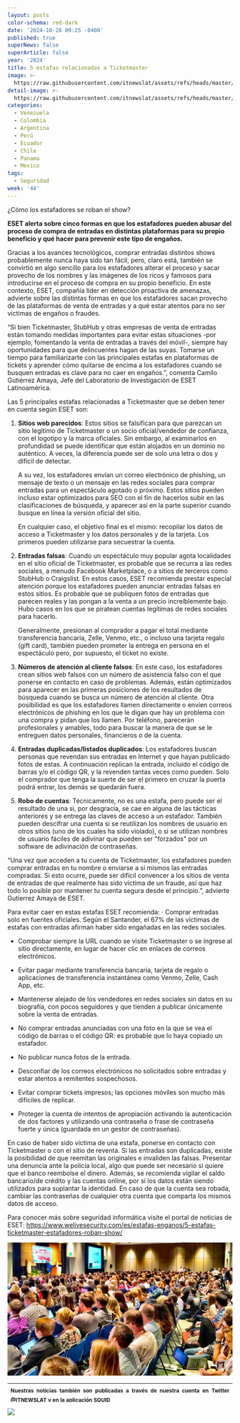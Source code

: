 ```yaml
---
layout: posts
color-schema: red-dark
date: '2024-10-28 09:25 -0400'
published: true
superNews: false
superArticle: false
year: '2024'
title: 5 estafas relacionadas a Ticketmaster
image: >-
  https://raw.githubusercontent.com/itnewslat/assets/refs/heads/master/img/540x320/Evento-p.jpg
detail-image: >-
  https://raw.githubusercontent.com/itnewslat/assets/refs/heads/master/img/1024x680/Evento-g.jpg
categories:
  - Venezuela
  - Colombia
  - Argentina
  - Perú
  - Ecuador
  - Chile
  - Panama
  - Mexico
tags:
  - Seguridad
week: '44'
---
```

¿Cómo los estafadores se roban el show?

**ESET alerta sobre cinco formas en que los estafadores pueden abusar del proceso de compra de entradas en distintas plataformas para su propio beneficio y qué hacer para prevenir este tipo de engaños.**

Gracias a los avances tecnológicos, comprar entradas distintos shows probablemente nunca haya sido tan fácil, pero, claro está, también se convirtió en algo sencillo para los estafadores alterar el proceso y sacar provecho de los nombres y las imágenes de los ricos y famosos para introducirse en el proceso de compra en su propio beneficio. En este contexto, ESET, compañía líder en detección proactiva de amenazas, advierte sobre las distintas formas en que los estafadores sacan provecho de las plataformas de venta de entradas y a qué estar atentos para no ser víctimas de engaños o fraudes.

“Si bien Ticketmaster, StubHub y otras empresas de venta de entradas están tomando medidas importantes para evitar estas situaciones -por ejemplo, fomentando la venta de entradas a través del móvil-, siempre hay oportunidades para que delincuentes hagan de las suyas. Tomarse un tiempo para familiarizarte con las principales estafas en plataformas de tickets y aprender cómo quitarse de encima a los estafadores cuando se busquen entradas es clave para no caer en engaños.”, comenta Camilo Gutiérrez Amaya, Jefe del Laboratorio de Investigación de ESET Latinoamérica.

Las 5 principales estafas relacionadas a Ticketmaster que se deben tener en cuenta según ESET son:


1. **Sitios web parecidos**: Estos sitios se falsifican para que parezcan un sitio legítimo de Ticketmaster o un socio oficial/vendedor de confianza, con el logotipo y la marca oficiales. Sin embargo, al examinarlos en profundidad se puede identificar que están alojados en un dominio no auténtico. A veces, la diferencia puede ser de solo una letra o dos y difícil de detectar.

	A su vez, los estafadores envían un correo electrónico de phishing, un mensaje de texto o un mensaje en las redes sociales para comprar entradas para un espectáculo agotado o próximo. Estos sitios pueden incluso estar optimizados para SEO con el fin de hacerlos subir en las clasificaciones de búsqueda, y aparecer así en la parte superior cuando busque en línea la versión oficial del sitio.

	En cualquier caso, el objetivo final es el mismo: recopilar los datos de acceso a Ticketmaster y los datos personales y de la tarjeta. Los primeros pueden utilizarse para secuestrar la cuenta.

2. **Entradas falsas**: Cuando un espectáculo muy popular agota localidades en el sitio oficial de Ticketmaster, es probable que se recurra a las redes sociales, a menudo Facebook Marketplace, o a sitios de terceros como StubHub o Craigslist. En estos casos, ESET recomienda prestar especial atención porque los estafadores pueden anunciar entradas falsas en estos sitios. Es probable que se publiquen fotos de entradas que parecen reales y las pongan a la venta a un precio increíblemente bajo. Hubo casos en los que se piratean cuentas legítimas de redes sociales para hacerlo.

	Generalmente, presionan al comprador a pagar el total mediante transferencia bancaria, Zelle, Venmo, etc., o incluso una tarjeta regalo (gift card), también pueden prometer la entrega en persona en el espectáculo pero, por supuesto, el ticket no existe.

3. **Números de atención al cliente falsos**: En este caso, los estafadores crean sitios web falsos con un número de asistencia falso con el que ponerse en contacto en caso de problemas. Además, están optimizados para aparecer en las primeras posiciones de los resultados de búsqueda cuando se busca un número de atención al cliente. Otra posibilidad es que los estafadores llamen directamente o envíen correos electrónicos de phishing en los que le digan que hay un problema con una compra y pidan que los llamen. Por teléfono, parecerán profesionales y amables, todo para buscar la manera de que se le entreguen datos personales, financieros o de la cuenta.

4. **Entradas duplicadas/listados duplicados**: Los estafadores buscan personas que revendan sus entradas en Internet y que hayan publicado fotos de estas. A continuación replican la entrada, incluido el código de barras y/o el código QR, y la revenden tantas veces como pueden. Solo el comprador que tenga la suerte de ser el primero en cruzar la puerta podrá entrar, los demás se quedarán fuera.

5. **Robo de cuentas**: Técnicamente, no es una estafa, pero puede ser el resultado de una si, por desgracia, se cae en alguna de las tácticas anteriores y se entrega las claves de acceso a un estafador. También pueden descifrar una cuenta si se reutilizan los nombres de usuario en otros sitios (uno de los cuales ha sido violado), o si se utilizan nombres de usuario fáciles de adivinar que pueden ser "forzados" por un software de adivinación de contraseñas.

“Una vez que acceden a tu cuenta de Ticketmaster, los estafadores pueden comprar entradas en tu nombre o enviarse a sí mismos las entradas compradas. Si esto ocurre, puede ser difícil convencer a los sitios de venta de entradas de que realmente has sido víctima de un fraude, así que haz todo lo posible por mantener tu cuenta segura desde el principio.”, advierte Gutierrez Amaya de ESET.

Para evitar caer en estas estafas ESET recomienda: · Comprar entradas solo en fuentes oficiales. Según el Santander, el 67% de las víctimas de estafas con entradas afirman haber sido engañadas en las redes sociales.

- Comprobar siempre la URL cuando se visite Ticketmaster o se ingrese al sitio directamente, en lugar de hacer clic en enlaces de correos electrónicos.

- Evitar pagar mediante transferencia bancaria, tarjeta de regalo o aplicaciones de transferencia instantánea como Venmo, Zelle, Cash App, etc.

- Mantenerse alejado de los vendedores en redes sociales sin datos en su biografía, con pocos seguidores y que tienden a publicar únicamente sobre la venta de entradas.

- No comprar entradas anunciadas con una foto en la que se vea el código de barras o el código QR: es probable que lo haya copiado un estafador.

- No publicar nunca fotos de la entrada.

- Desconfiar de los correos electrónicos no solicitados sobre entradas y estar atentos a remitentes sospechosos.

- Evitar comprar tickets impresos; las opciones móviles son mucho más difíciles de replicar.

- Proteger la cuenta de intentos de apropiación activando la autenticación de dos factores y utilizando una contraseña o frase de contraseña fuerte y única (guardada en un gestor de contraseñas).

En caso de haber sido víctima de una estafa, ponerse en contacto con Ticketmaster o con el sitio de reventa. Si las entradas son duplicadas, existe la posibilidad de que reemitan las originales e invaliden las falsas. Presentar una denuncia ante la policía local, algo que puede ser necesario si quiere que el banco reembolse el dinero. Además, se recomienda vigilar el saldo bancario/de crédito y las cuentas online, por si los datos están siendo utilizados para suplantar la identidad. En caso de que la cuenta sea robada, cambiar las contraseñas de cualquier otra cuenta que comparta los mismos datos de acceso.

Para conocer más sobre seguridad informática visite el portal de noticias de ESET: https://www.welivesecurity.com/es/estafas-enganos/5-estafas-ticketmaster-estafadores-roban-show/

![](https://raw.githubusercontent.com/itnewslat/assets/refs/heads/master/img/540x320/Evento-p.jpg)

<table style="height: 42px;" width="569">
<tbody>
<tr>
<td style="text-align: justify;"><sub><strong>Nuestras noticias también son publicadas a través de nuestra cuenta en Twitter <a href="https://twitter.com/itnewslat?lang=es">@ITNEWSLAT</a> y en la aplicación <a href="https://squidapp.co/en/">SQUID</a></strong></sub></td>
</tr>
</tbody>
</table>

<img src="https://tracker.metricool.com/c3po.jpg?hash=56f88a41e39ab42c063cc51676587a04"/>